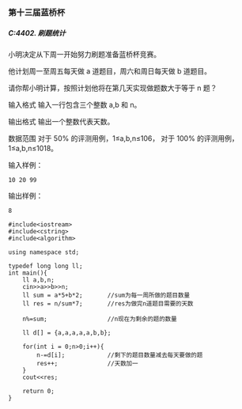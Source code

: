 ### 第十三届蓝桥杯

##### C:4402. 刷题统计
小明决定从下周一开始努力刷题准备蓝桥杯竞赛。

他计划周一至周五每天做 a 道题目，周六和周日每天做 b 道题目。

请你帮小明计算，按照计划他将在第几天实现做题数大于等于 n 题？

输入格式
输入一行包含三个整数 a,b 和 n。

输出格式
输出一个整数代表天数。

数据范围
对于 50% 的评测用例，1≤a,b,n≤106，
对于 100% 的评测用例，1≤a,b,n≤1018。

输入样例：
```
10 20 99
```
输出样例：
```
8
```
```
#include<iostream>
#include<cstring>
#include<algorithm>

using namespace std;

typedef long long ll;
int main(){
    ll a,b,n;
    cin>>a>>b>>n;
    ll sum = a*5+b*2;       //sum为每一周所做的题目数量
    ll res = n/sum*7;       //res为做完n道题目需要的天数
    
    n%=sum;                 //n现在为剩余的题的数量
    
    ll d[] = {a,a,a,a,a,b,b};
    
    for(int i = 0;n>0;i++){
        n-=d[i];            //剩下的题目数量减去每天要做的题
        res++;              //天数加一
    }
    cout<<res;
    
    return 0;
}
```